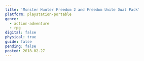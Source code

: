 ```yaml
---
title: 'Monster Hunter Freedom 2 and Freedom Unite Dual Pack'
platform: playstation-portable
genre:
  - action-adventure
  - rpg
digital: false
physical: true
guide: false
pending: false
posted: 2018-02-27
---
```

